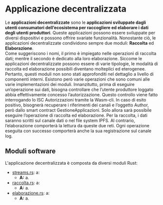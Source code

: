# Applicazione decentralizzata
Le <strong>applicazioni decentralizzate</strong> sono le <strong>applicazioni sviluppate dagli utenti consumatori dell’ecosistema per raccogliere ed elaborare i dati degli utenti produttori</strong>. Queste applicazioni possono essere sviluppate per diversi dispositivi e possono offrire svariate funzionalità. Nonostante ciò, le applicazioni decentralizzate condividono sempre due moduli: <strong>Raccolta</strong> ed <strong>Elaborazione</strong>. 
<br>Come suggeriscono i nomi, il primo è impiegato nelle operazioni di raccolta dati; mentre il secondo è dedicato alla loro elaborazione. Siccome le applicazioni decentralizzate possono essere di varie tipologie, le modalità di raccolta ed elaborazione possibili diventano molteplici ed eterogenee. Pertanto, questi moduli non sono stati approfonditi nel dettaglio a livello di componenti interni. Esistono però varie operazioni che sono comuni alle varie implementazioni dei moduli. Innanzitutto, prima di eseguire un’operazione sui dati, bisogna controllare che l’utente produttore loggato abbia effettivamente concesso l’autorizzazione. Questo controllo viene fatto interrogando lo ISC Autorizzazioni tramite la Wasm-cli. In caso di esito positivo, bisognerà recuperare i riferimenti dei canali e l’oggetto Author, però dallo smart contract GestioneApplicazioni. Solo allora sarà possibile eseguire l’operazione di raccolta ed elaborazione. Per la raccolta, i dati saranno scritti sul canale dati o nel file system IPFS. Al contrario, l’elaborazione comporterà la lettura da queste due reti. Ogni operazione eseguita con successo comporterà anche la sua registrazione sul canale log.

## Moduli software
L'applicazione decentralizzata è composta da diversi moduli Rust:
- [streams.rs](https://github.com/Tesi-Magistrale-FP/applicazione_decentralizzata/blob/main/src/moduli/streams.rs): a:
  - <strong>A:</strong> a.
- [raccolta.rs](https://github.com/Tesi-Magistrale-FP/applicazione_decentralizzata/blob/main/src/moduli/raccolta.rs): a:
  - <strong>A:</strong> a.
- [elaborazione.rs](https://github.com/Tesi-Magistrale-FP/applicazione_decentralizzata/blob/main/src/moduli/elaborazione.rs): a:
  - <strong>A:</strong> a.